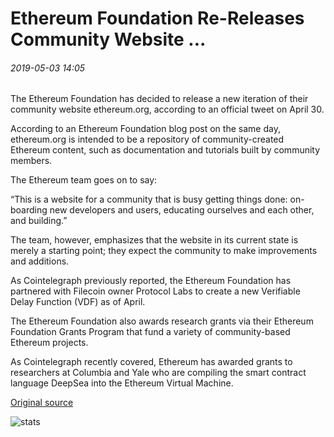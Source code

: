 # Ethereum Foundation Re-Releases Community Website ...

###### 2019-05-03 14:05

The Ethereum Foundation has decided to release a new iteration of their community website ethereum.org, according to an official tweet on April 30.

According to an Ethereum Foundation blog post on the same day, ethereum.org is intended to be a repository of community-created Ethereum content, such as documentation and tutorials built by community members.

The Ethereum team goes on to say:

“This is a website for a community that is busy getting things done: on-boarding new developers and users, educating ourselves and each other, and building.”

The team, however, emphasizes that the website in its current state is merely a starting point; they expect the community to make improvements and additions.

As Cointelegraph previously reported, the Ethereum Foundation has partnered with Filecoin owner Protocol Labs to create a new Verifiable Delay Function (VDF) as of April.

The Ethereum Foundation also awards research grants via their Ethereum Foundation Grants Program that fund a variety of community-based Ethereum projects.

As Cointelegraph recently covered, Ethereum has awarded grants to researchers at Columbia and Yale who are compiling the smart contract language DeepSea into the Ethereum Virtual Machine.

[Original source](https://cointelegraph.com/news/ethereum-foundation-re-releases-community-website)

![stats](https://c.statcounter.com/11760860/0/a89fa40b/1/ "stats")